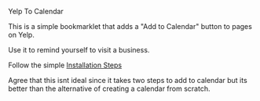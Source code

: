 Yelp To Calendar

This is a simple bookmarklet that adds a "Add to Calendar" button to pages on Yelp.

Use it to remind yourself to visit a business.

Follow the simple [Installation Steps](http://radiofish.github.io/yelp_to_calendar)

Agree that this isnt ideal since it takes two steps to add to calendar but its better than the alternative of creating a calendar from scratch.


